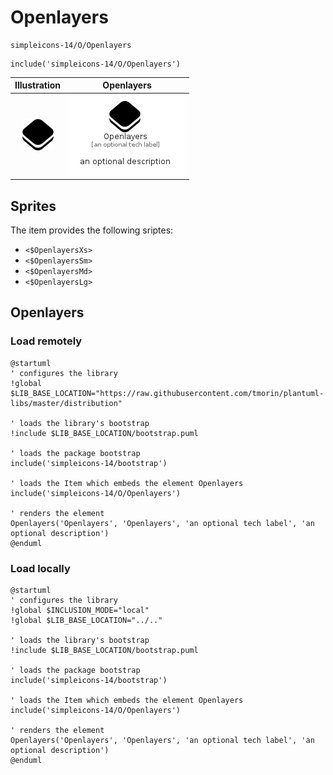 # Openlayers


```text
simpleicons-14/O/Openlayers
```

```text
include('simpleicons-14/O/Openlayers')
```



| Illustration | Openlayers |
| :---: | :---: |
| ![illustration for Illustration](../../simpleicons-14/O/Openlayers.png) | ![illustration for Openlayers](../../simpleicons-14/O/Openlayers.Local.png) |



## Sprites
The item provides the following sriptes:

- `<$OpenlayersXs>`
- `<$OpenlayersSm>`
- `<$OpenlayersMd>`
- `<$OpenlayersLg>`





## Openlayers

### Load remotely
```plantuml
@startuml
' configures the library
!global $LIB_BASE_LOCATION="https://raw.githubusercontent.com/tmorin/plantuml-libs/master/distribution"

' loads the library's bootstrap
!include $LIB_BASE_LOCATION/bootstrap.puml

' loads the package bootstrap
include('simpleicons-14/bootstrap')

' loads the Item which embeds the element Openlayers
include('simpleicons-14/O/Openlayers')

' renders the element
Openlayers('Openlayers', 'Openlayers', 'an optional tech label', 'an optional description')
@enduml
```

### Load locally
```plantuml
@startuml
' configures the library
!global $INCLUSION_MODE="local"
!global $LIB_BASE_LOCATION="../.."

' loads the library's bootstrap
!include $LIB_BASE_LOCATION/bootstrap.puml

' loads the package bootstrap
include('simpleicons-14/bootstrap')

' loads the Item which embeds the element Openlayers
include('simpleicons-14/O/Openlayers')

' renders the element
Openlayers('Openlayers', 'Openlayers', 'an optional tech label', 'an optional description')
@enduml
```

